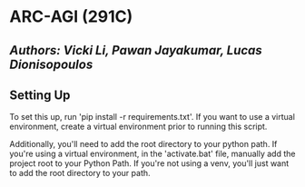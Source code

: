 # ARC-AGI (291C)
*Authors: Vicki Li, Pawan Jayakumar, Lucas Dionisopoulos*
---
## Setting Up
<WIP>
To set this up, run 'pip install -r requirements.txt'. If you want to use a virtual environment, create a virtual environment prior to running this script.

Additionally, you'll need to add the root directory to your python path. If you're using a virtual environment, in the 'activate.bat' file, manually add the project root to your Python Path. If you're not using a venv, you'll just want to add the root directory to your path.
